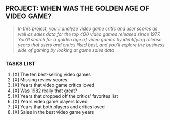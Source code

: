 ## PROJECT: WHEN WAS THE GOLDEN AGE OF VIDEO GAME?
>_In this project, you'll analyze video game critic and user scores as well as sales data for the top 400 video games released since 1977. You'll search for a golden age of video games by identifying release years that users and critics liked best, and you'll explore the business side of gaming by looking at game sales data_.
### TASKS LIST
1. [X] The ten best-selling video games
2. [X] Missing review scores
3. [X] Years that video game critics loved
4. [X] Was 1982 really that great?
5. [X] Years that dropped off the critics' favorites list
6. [X] Years video game players loved
7. [X] Years that both players and critics loved
8. [X] Sales in the best video game years
